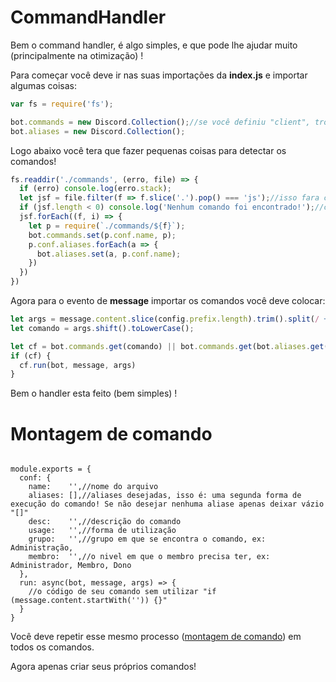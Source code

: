 # CommandHandler

Bem o command handler, é algo simples, e que pode lhe ajudar muito (principalmente na otimização) !

Para começar você deve ir nas suas importações da **index.js** e importar algumas coisas:
```js
var fs = require('fs');

bot.commands = new Discord.Collection();//se você definiu "client", troque "bot" por client!
bot.aliases = new Discord.Collection();
```
Logo abaixo você tera que fazer pequenas coisas para detectar os comandos!
```js
fs.readdir('./commands', (erro, file) => {
  if (erro) console.log(erro.stack);
  let jsf = file.filter(f => f.slice('.').pop() === 'js');//isso fara com que apenas pega os comandos feitos em ".js"
  if (jsf.length < 0) console.log('Nenhum comando foi encontrado!');//caso não tenha nenhum comando ou possivelmente algum erro
  jsf.forEach((f, i) => {
    let p = require(`./commands/${f}`);
    bot.commands.set(p.conf.name, p);
    p.conf.aliases.forEach(a => {
      bot.aliases.set(a, p.conf.name);
    })
  })
})
```
Agora para o evento de **message** importar os comandos você deve colocar:
```js
let args = message.content.slice(config.prefix.length).trim().split(/ +/g);
let comando = args.shift().toLowerCase();

let cf = bot.commands.get(comando) || bot.commands.get(bot.aliases.get(comando));
if (cf) {
  cf.run(bot, message, args)
}
```
Bem o handler esta feito (bem simples) !

# Montagem de comando

```jsvar Discord = require('discord.js');

module.exports = {
  conf: {
    name:    '',//nome do arquivo
    aliases: [],//aliases desejadas, isso é: uma segunda forma de execução do comando! Se não desejar nenhuma aliase apenas deixar vázio "[]"
    desc:    '',//descrição do comando
    usage:   '',//forma de utilização
    grupo:   '',//grupo em que se encontra o comando, ex: Administração,
    membro:  '',//o nivel em que o membro precisa ter, ex: Administrador, Membro, Dono
  },
  run: async(bot, message, args) => {
    //o código de seu comando sem utilizar "if (message.content.startWith('')) {}"
  }
}
```
Você deve repetir esse mesmo processo ([montagem de comando]()) em todos os comandos.

Agora apenas criar seus próprios comandos!
